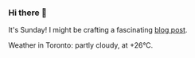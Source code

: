 ### Hi there :wave:

It's Sunday! I might be crafting a fascinating [blog post](https://www.benjaminwuethrich.dev).

Weather in Toronto: partly cloudy, at +26°C.

